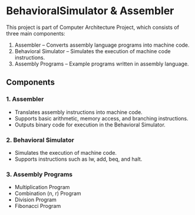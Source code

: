 # BehavioralSimulator & Assembler
This project is part of Computer Architecture Project, which consists of three main components:
1. Assembler – Converts assembly language programs into machine code.
2. Behavioral Simulator – Simulates the execution of machine code instructions.
3. Assembly Programs – Example programs written in assembly language.

## Components
### 1. Assembler
- Translates assembly instructions into machine code.
- Supports basic arithmetic, memory access, and branching instructions.
- Outputs binary code for execution in the Behavioral Simulator.

### 2. Behavioral Simulator
- Simulates the execution of machine code.
- Supports instructions such as lw, add, beq, and halt.

### 3. Assembly Programs
- Multiplication Program
- Combination (n, r) Program
- Division Program 
- Fibonacci Program